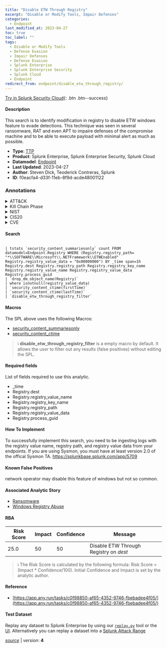 ```yaml
---
title: "Disable ETW Through Registry"
excerpt: "Disable or Modify Tools, Impair Defenses"
categories:
  - Endpoint
last_modified_at: 2023-04-27
toc: true
toc_label: ""
tags:
  - Disable or Modify Tools
  - Defense Evasion
  - Impair Defenses
  - Defense Evasion
  - Splunk Enterprise
  - Splunk Enterprise Security
  - Splunk Cloud
  - Endpoint
redirect_from: endpoint/disable_etw_through_registry/
---
```




[Try in Splunk Security Cloud](https://www.splunk.com/en_us/cyber-security.html){: .btn .btn--success}

#### Description

This search is to identify modification in registry to disable ETW windows feature to evade detections. This technique was seen in several ransomware, RAT and even APT to impaire defenses of the compromise machine and to be able to execute payload with minimal alert as much as possible.

- **Type**: [TTP](https://github.com/splunk/security_content/wiki/Detection-Analytic-Types)
- **Product**: Splunk Enterprise, Splunk Enterprise Security, Splunk Cloud
- **Datamodel**: [Endpoint](https://docs.splunk.com/Documentation/CIM/latest/User/Endpoint)
- **Last Updated**: 2023-04-27
- **Author**: Steven Dick, Teoderick Contreras, Splunk
- **ID**: f0eacfa4-d33f-11eb-8f9d-acde48001122

### Annotations
<details>
  <summary>ATT&CK</summary>

<div markdown="1">

#### [ATT&CK](https://attack.mitre.org/)

| ID          | Technique   | Tactic         |
| ----------- | ----------- |--------------- |
| [T1562.001](https://attack.mitre.org/techniques/T1562/001/) | Disable or Modify Tools | Defense Evasion |

| [T1562](https://attack.mitre.org/techniques/T1562/) | Impair Defenses | Defense Evasion |

</div>
</details>


<details>
  <summary>Kill Chain Phase</summary>

<div markdown="1">

* Exploitation


</div>
</details>


<details>
  <summary>NIST</summary>

<div markdown="1">

* DE.CM



</div>
</details>

<details>
  <summary>CIS20</summary>

<div markdown="1">

* CIS 10



</div>
</details>

<details>
  <summary>CVE</summary>

<div markdown="1">


</div>
</details>


#### Search

```

| tstats `security_content_summariesonly` count FROM datamodel=Endpoint.Registry WHERE (Registry.registry_path= "*\\SOFTWARE\\Microsoft\\.NETFramework\\ETWEnabled" Registry.registry_value_data = "0x00000000") BY _time span=1h Registry.dest Registry.registry_path Registry.registry_key_name Registry.registry_value_name Registry.registry_value_data Registry.process_guid 
| `drop_dm_object_name(Registry)` 
| where isnotnull(registry_value_data) 
| `security_content_ctime(firstTime)` 
| `security_content_ctime(lastTime)` 
| `disable_etw_through_registry_filter`
```

#### Macros
The SPL above uses the following Macros:
* [security_content_summariesonly](https://github.com/splunk/security_content/blob/develop/macros/security_content_summariesonly.yml)
* [security_content_ctime](https://github.com/splunk/security_content/blob/develop/macros/security_content_ctime.yml)

> :information_source:
> **disable_etw_through_registry_filter** is a empty macro by default. It allows the user to filter out any results (false positives) without editing the SPL.



#### Required fields
List of fields required to use this analytic.
* _time
* Registry.dest
* Registry.registry_value_name
* Registry.registry_key_name
* Registry.registry_path
* Registry.registry_value_data
* Registry.process_guid



#### How To Implement
To successfully implement this search, you need to be ingesting logs with the registry value name, registry path, and registry value data from your endpoints. If you are using Sysmon, you must have at least version 2.0 of the offical Sysmon TA. https://splunkbase.splunk.com/app/5709
#### Known False Positives
network operator may disable this feature of windows but not so common.

#### Associated Analytic Story
* [Ransomware](/stories/ransomware)
* [Windows Registry Abuse](/stories/windows_registry_abuse)




#### RBA

| Risk Score  | Impact      | Confidence   | Message      |
| ----------- | ----------- |--------------|--------------|
| 25.0 | 50 | 50 | Disable ETW Through Registry on $dest$ |


> :information_source:
> The Risk Score is calculated by the following formula: Risk Score = (Impact * Confidence/100). Initial Confidence and Impact is set by the analytic author.


#### Reference

* [https://app.any.run/tasks/c0f98850-af65-4352-9746-fbebadee4f05/](https://app.any.run/tasks/c0f98850-af65-4352-9746-fbebadee4f05/)



#### Test Dataset
Replay any dataset to Splunk Enterprise by using our [`replay.py`](https://github.com/splunk/attack_data#using-replaypy) tool or the [UI](https://github.com/splunk/attack_data#using-ui).
Alternatively you can replay a dataset into a [Splunk Attack Range](https://github.com/splunk/attack_range#replay-dumps-into-attack-range-splunk-server)




[*source*](https://github.com/splunk/security_content/tree/develop/detections/endpoint/disable_etw_through_registry.yml) \| *version*: **4**
